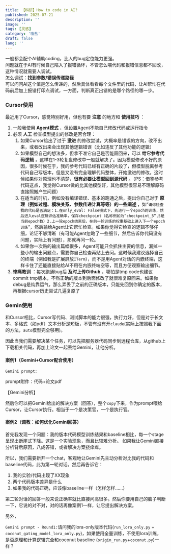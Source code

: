 ```yaml
---
title: 【科研】How to code in AI?
published: 2025-07-21
description: ''
image: ''
tags: [灵感]
category: '嗑盐'
draft: false 
lang: ''
---
```


一般都会配个AI辅助coding，比人的bug定位能力更强。  
问题就在于AI有时候自己陷入了报错循环，不管怎么喂代码和报错信息都不回改，这种情况就需要人调试。  
怎么调试：**找到参数/错误传递路径**  
可以问问AI这个值是怎么传递的，然后具体看看每个文件里的代码，让AI帮忙在代码前后加上报错打印点调试，一方面，判断真正出错的是哪个路径的哪一步。


### Cursor使用
最近用了Cursor，感觉特别好用，但也有要 **注意** 的地方和 **使用技巧** ：
1. 一般我使用 **Agent模式** ，但设置Agent不能自己修改代码或运行指令
2. 必须 **人工** 检查模型提出的修改是否合理：
    1. 如果Cursor给出了过于 **激进** 的修改尝试，大概率是错误的方向，改不出来，或者改出来会出现其他逻辑错误（比如违反了其他功能的逻辑）
    2. 如果模型自己的想法多，但拿不准它自己是否能圆回来，可以 **给它参考代码逻辑** ，这样在1-3轮复盘修改中一般就解决了。因为模型修改不好的原因，很多时候在于，我的参考代码已经有正确的片段了，但模型脱离参考代码自己写版本，但是又没有完全理解代码整体，开始激进的修改。这时候如果你对原理也不清楚，**很有必要让模型回到源代码** 。（PS：借鉴参考代码这点，我觉得Cursor做的比其他模型好，其他模型很容易不理解原码直接照搬产生问题）
    3. 在适当的时机，例如没有编译错误、基本的跑通之后，提出你自己对于 **原理（例如过程、模块关系、参数传递计算等等）的一些阐述** ，如“`请你检查我的代码是否满足：1.在only_eval: False模式下，先进行一个epoch的训练，然后进入eval逻辑评估准确率，保存checkpoint（名称例如为”checkpoint_5“,5是当前epoch数）2.上一轮epoch结束后，在前一轮训练的权重基础上进入下一个epoch训练`”，然后输给Agent让它帮忙检查。如果你觉得它检查的逻辑不够仔细，论证不够清晰（有可能Agent忽略了一些细节，然后告诉你代码没有问题，实际上有问题），那就再问一轮。
    4. 如果你一次贴的输出篇幅很多，Agent可能只会抓住主要的信息，漏掉一些小的输出问题点，需要你自己检查再贴上去问。这时候我建议选择自己的终端（例如我是扩展屏放`ITerm`），而不是用Agent对话的内嵌终端，这样卡住了还能直接贴给AI不用在内嵌终端空等，而且方便观察输出细节。
3. **惨痛教训** ：每次跑通bug后 **及时上传Github** ，哪怕是tmp code也建议commit tmp版本，不然正确的版本到后面修改了就很难复原回来。如果你debug是纯靠运气，那么弄丢了之前的正确版本，只能先回到你确定的版本，再根据cursor历史尝试几遍复原了

### Gemin使用
和Cursor相比，Cursor写代码、测试脚本的能力很强，执行力好，但是对于长文本、多格式（如pdf）文本分析是短板，不管有没有开`claude`(实际上按照我下面的方法，`auto`模型完全够用)。

因此当我们需要解决某个任务，可以先把服务器代码同步到远程仓库，从github上下载相关代码，再加上论文一起丢给Gemini，让他分析。

#### 案例1（Gemini+Cursor配合使用）
`Gemini prompt:`

prompt附件：代码+论文pdf

【Gemini分析】

然后你可以把Gemini给出的解决方案（回答），整个`copy`下来，作为prompt喂给Cursor，让Cursor执行。相当于一个是决策官，一个是执行官。

#### 案例2（调教：如何优化Gemini回答）
首先我发现一个问题：我的版本代码模型训练结果和baseline相比，每一个stage呈现出断崖式下降。这是一个实验现象，而且比较难分析。
如果我让Gemini直接分析背后原因，八成答错，或者解决方案挠痒痒。

所以，我们需要新开一个chat，客观地让Gemini先主动分析对比我的代码和baseline代码，此为第一轮对话。然后再告诉它：
1. 我的实验/代码出现了XX现象
2. 两个代码版本差异是什么
3. 如果我的代码正确，应该像baseline一样（怎样怎样……）

第二轮对话的回答一般来说正确率就比直接问高很多。然后你要用自己的脑子判断一下，它说的对不对，对的话再像案例1一样，让它提出解决方案。

另外，

`Gemini prompt - Round1:`请问我的lora-only版本代码(`run_lora_only.py` + `coconut_gating_model_lora_only.py`)，如果使用全量训练，不使用lora训练，是否原理和计算逻辑完全和coconut baseline (`origin_run.py`+`coconut.py`)一样？


